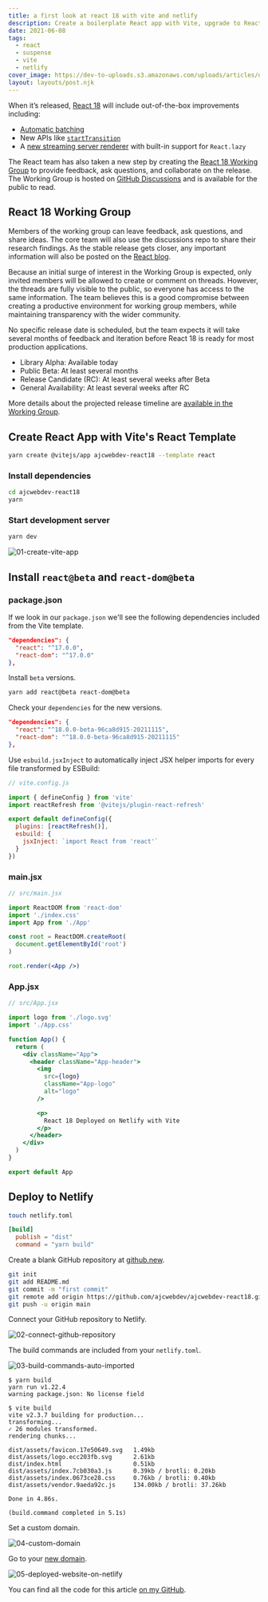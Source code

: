 ```yaml
---
title: a first look at react 18 with vite and netlify
description: Create a boilerplate React app with Vite, upgrade to React 18, and deploy your app to Netlify.
date: 2021-06-08
tags:
  - react 
  - suspense 
  - vite 
  - netlify
cover_image: https://dev-to-uploads.s3.amazonaws.com/uploads/articles/dkjpx2q7x1065dxb6hl0.png
layout: layouts/post.njk
---
```


When it’s released, [React 18](https://github.com/reactwg/react-18/discussions/4) will include out-of-the-box improvements including:
* [Automatic batching](https://github.com/reactwg/react-18/discussions/21)
* New APIs like [`startTransition`](https://github.com/reactwg/react-18/discussions/41)
* A [new streaming server renderer](https://github.com/reactwg/react-18/discussions/37) with built-in support for `React.lazy`

The React team has also taken a new step by creating the [React 18 Working Group](https://github.com/reactwg/react-18) to provide feedback, ask questions, and collaborate on the release. The Working Group is hosted on [GitHub Discussions](https://github.com/reactwg/react-18/discussions) and is available for the public to read.

## React 18 Working Group

Members of the working group can leave feedback, ask questions, and share ideas. The core team will also use the discussions repo to share their research findings. As the stable release gets closer, any important information will also be posted on the [React blog](https://reactjs.org/blog/all.html/).

Because an initial surge of interest in the Working Group is expected, only invited members will be allowed to create or comment on threads. However, the threads are fully visible to the public, so everyone has access to the same information. The team believes this is a good compromise between creating a productive environment for working group members, while maintaining transparency with the wider community.

No specific release date is scheduled, but the team expects it will take several months of feedback and iteration before React 18 is ready for most production applications.

* Library Alpha: Available today
* Public Beta: At least several months
* Release Candidate (RC): At least several weeks after Beta
* General Availability: At least several weeks after RC

More details about the projected release timeline are [available in the Working Group](https://github.com/reactwg/react-18/discussions/9).

## Create React App with Vite's React Template

```bash
yarn create @vitejs/app ajcwebdev-react18 --template react
```

### Install dependencies

```bash
cd ajcwebdev-react18
yarn
```

### Start development server

```bash
yarn dev
```

![01-create-vite-app](https://dev-to-uploads.s3.amazonaws.com/uploads/articles/fdvsb936oo4qlhq2fw12.png)

## Install `react@beta` and `react-dom@beta`

### package.json

If we look in our `package.json` we'll see the following dependencies included from the Vite template.

```json
"dependencies": {
  "react": "^17.0.0",
  "react-dom": "^17.0.0"
},
```

Install `beta` versions.

```bash
yarn add react@beta react-dom@beta
```

Check your `dependencies` for the new versions.

```json
"dependencies": {
  "react": "^18.0.0-beta-96ca8d915-20211115",
  "react-dom": "^18.0.0-beta-96ca8d915-20211115"
},
```

Use `esbuild.jsxInject` to automatically inject JSX helper imports for every file transformed by ESBuild:

```javascript
// vite.config.js

import { defineConfig } from 'vite'
import reactRefresh from '@vitejs/plugin-react-refresh'

export default defineConfig({
  plugins: [reactRefresh()],
  esbuild: {
    jsxInject: `import React from 'react'`
  }
})
```

### main.jsx

```jsx
// src/main.jsx

import ReactDOM from 'react-dom'
import './index.css'
import App from './App'

const root = ReactDOM.createRoot(
  document.getElementById('root')
)

root.render(<App />)
```

### App.jsx

```jsx
// src/App.jsx

import logo from './logo.svg'
import './App.css'

function App() {
  return (
    <div className="App">
      <header className="App-header">
        <img
          src={logo}
          className="App-logo"
          alt="logo"
        />

        <p>
          React 18 Deployed on Netlify with Vite
        </p>
      </header>
    </div>
  )
}

export default App
```

## Deploy to Netlify

```bash
touch netlify.toml
```

```toml
[build]
  publish = "dist"
  command = "yarn build"
```

Create a blank GitHub repository at [github.new](https://github.com/new/).

```bash
git init
git add README.md
git commit -m "first commit"
git remote add origin https://github.com/ajcwebdev/ajcwebdev-react18.git
git push -u origin main
```

Connect your GitHub repository to Netlify.

![02-connect-github-repository](https://dev-to-uploads.s3.amazonaws.com/uploads/articles/sud29dkfgb9kxcthbm0a.png)

The build commands are included from your `netlify.toml`.

![03-build-commands-auto-imported](https://dev-to-uploads.s3.amazonaws.com/uploads/articles/pfdbymv7infchvybsjgh.png)

```
$ yarn build
yarn run v1.22.4
warning package.json: No license field

$ vite build
vite v2.3.7 building for production...
transforming...
✓ 26 modules transformed.
rendering chunks...

dist/assets/favicon.17e50649.svg   1.49kb
dist/assets/logo.ecc203fb.svg      2.61kb
dist/index.html                    0.51kb
dist/assets/index.7cb030a3.js      0.39kb / brotli: 0.20kb
dist/assets/index.0673ce28.css     0.76kb / brotli: 0.40kb
dist/assets/vendor.9aeda92c.js     134.00kb / brotli: 37.26kb

Done in 4.86s.
​
(build.command completed in 5.1s)
```

Set a custom domain.

![04-custom-domain](https://dev-to-uploads.s3.amazonaws.com/uploads/articles/adsfhpjsem8g8wkcm6ap.png)

Go to your [new domain](https://ajcwebdev-react18.netlify.app/).

![05-deployed-website-on-netlify](https://dev-to-uploads.s3.amazonaws.com/uploads/articles/sx49sydxcw7q6hgc2tv7.png)

You can find all the code for this article [on my GitHub](https://github.com/ajcwebdev/ajcwebdev-react18).